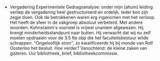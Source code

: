 - Vergadering Experimentele Gedragsanalyse: onder mijn (ahum) leiding verliep de vergadering heel gestructureerd en ordelijk. Ieder kon zijn zegje doen. Ook de betrokkenen waren erg ingenomen met het verloop. Het heeft de sfeer in de vakgroep absoluut verbeterd. Met andere woorden: Kohnstamm's voorstel is vrijwel unaniem afgewezen. Hij brengt minderheidsstandpunt naar buiten. Hij verwacht dat wij  nu zelf moeten opdraaien voor de 3.5 fte obp die het faculteitsbestuur wilde schrappen. "Ongelooflijk stom", zo kwalificeerde hij bij monde van Rolf Oosterloo het besluit. Hoe verder? Vanochtend: de kleine zaken van gisteren. Uur bibliotheek, brief, bibliotheekcommissie.